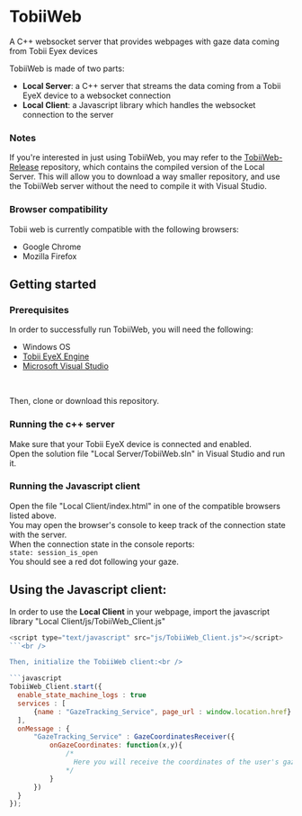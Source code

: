 # TobiiWeb
A C++ websocket server that provides webpages with gaze data coming from Tobii Eyex devices

TobiiWeb is made of two parts:
 * **Local Server**: a C++ server that streams the data coming from a Tobii EyeX device to a websocket connection
 * **Local Client**: a Javascript library which handles the websocket connection to the server

### Notes
If you're interested in just using TobiiWeb, you may refer to the [TobiiWeb-Release](https://github.com/Mirco-Nani/TobiiWeb-Release) repository, which contains the compiled version of the Local Server. This will allow you to download a way smaller repository, and use the TobiiWeb server without the need to compile it with Visual Studio.

### Browser compatibility
Tobii web is currently compatible with the following browsers:
 * Google Chrome
 * Mozilla Firefox

## Getting started

### Prerequisites
In order to successfully run TobiiWeb, you will need the following:
 * Windows OS
 * [Tobii EyeX Engine](http://developer.tobii.com/eyex-setup/)
 * [Microsoft Visual Studio](https://www.visualstudio.com/it/vs/community/)
 <br />
 
 Then, clone or download this repository.

### Running the c++ server
Make sure that your Tobii EyeX device is connected and enabled.<br />
Open the solution file "Local Server/TobiiWeb.sln" in Visual Studio and run it.

### Running the Javascript client
Open the file "Local Client/index.html" in one of the compatible browsers listed above.<br />
You may open the browser's console to keep track of the connection state with the server.<br />
When the connection state in the console reports: <br />
`state: session_is_open`<br />
You should see a red dot following your gaze.<br />

## Using the Javascript client:
In order to use the **Local Client** in your webpage, import the javascript library "Local Client/js/TobiiWeb_Client.js"<br />
```javascript
<script type="text/javascript" src="js/TobiiWeb_Client.js"></script>
```<br />

Then, initialize the TobiiWeb client:<br />

```javascript
TobiiWeb_Client.start({
  enable_state_machine_logs : true
  services : [
      {name : "GazeTracking_Service", page_url : window.location.href}
  ],
  onMessage : {
      "GazeTracking_Service" : GazeCoordinatesReceiver({
          onGazeCoordinates: function(x,y){
              /*
                Here you will receive the coordinates of the user's gaze point as (x,y)
              */
          }
      })
  }
});
```
